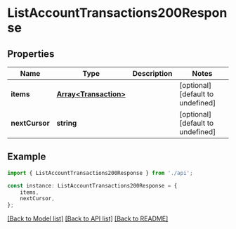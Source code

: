 # ListAccountTransactions200Response


## Properties

Name | Type | Description | Notes
------------ | ------------- | ------------- | -------------
**items** | [**Array&lt;Transaction&gt;**](Transaction.md) |  | [optional] [default to undefined]
**nextCursor** | **string** |  | [optional] [default to undefined]

## Example

```typescript
import { ListAccountTransactions200Response } from './api';

const instance: ListAccountTransactions200Response = {
    items,
    nextCursor,
};
```

[[Back to Model list]](../README.md#documentation-for-models) [[Back to API list]](../README.md#documentation-for-api-endpoints) [[Back to README]](../README.md)
